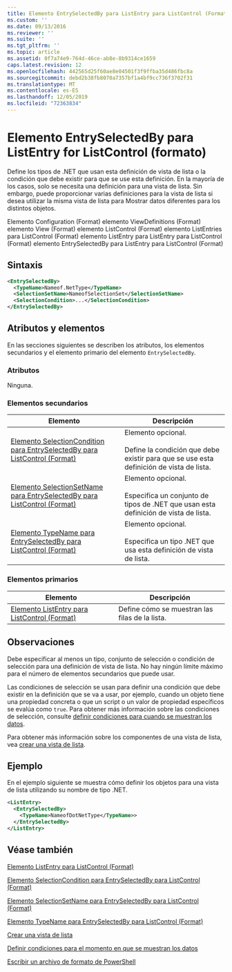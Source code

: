 ```yaml
---
title: Elemento EntrySelectedBy para ListEntry para ListControl (Format) | Microsoft Docs
ms.custom: ''
ms.date: 09/13/2016
ms.reviewer: ''
ms.suite: ''
ms.tgt_pltfrm: ''
ms.topic: article
ms.assetid: 0f7a74e9-764d-46ce-ab8e-8b9314ce1659
caps.latest.revision: 12
ms.openlocfilehash: 442565d25f60ae8e04501f3f9ffba35d486fbc8a
ms.sourcegitcommit: debd2b38fb8070a7357bf1a4bf9cc736f3702f31
ms.translationtype: MT
ms.contentlocale: es-ES
ms.lasthandoff: 12/05/2019
ms.locfileid: "72363834"
---
```

# <a name="entryselectedby-element-for-listentry-for-listcontrol-format"></a>Elemento EntrySelectedBy para ListEntry for ListControl (formato)

Define los tipos de .NET que usan esta definición de vista de lista o la condición que debe existir para que se use esta definición. En la mayoría de los casos, solo se necesita una definición para una vista de lista. Sin embargo, puede proporcionar varias definiciones para la vista de lista si desea utilizar la misma vista de lista para Mostrar datos diferentes para los distintos objetos.

Elemento Configuration (Format) elemento ViewDefinitions (Format) elemento View (Format) elemento ListControl (Format) elemento ListEntries para ListControl (Format) elemento ListEntry para ListEntry para ListControl (Format) elemento EntrySelectedBy para ListEntry para ListControl (Format)

## <a name="syntax"></a>Sintaxis

```xml
<EntrySelectedBy>
  <TypeName>Nameof.NetType</TypeName>
  <SelectionSetName>NameofSelectionSet</SelectionSetName>
  <SelectionCondition>...</SelectionCondition>
</EntrySelectedBy>
```

## <a name="attributes-and-elements"></a>Atributos y elementos

En las secciones siguientes se describen los atributos, los elementos secundarios y el elemento primario del elemento `EntrySelectedBy`.

### <a name="attributes"></a>Atributos

Ninguna.

### <a name="child-elements"></a>Elementos secundarios

|Elemento|Descripción|
|-------------|-----------------|
|[Elemento SelectionCondition para EntrySelectedBy para ListControl (Format)](./selectioncondition-element-for-entryselectedby-for-listcontrol-format.md)|Elemento opcional.<br /><br /> Define la condición que debe existir para que se use esta definición de vista de lista.|
|[Elemento SelectionSetName para EntrySelectedBy para ListControl (Format)](./selectionsetname-element-for-entryselectedby-for-listcontrol-format.md)|Elemento opcional.<br /><br /> Especifica un conjunto de tipos de .NET que usan esta definición de vista de lista.|
|[Elemento TypeName para EntrySelectedBy para ListControl (Format)](./typename-element-for-entryselectedby-for-listcontrol-format.md)|Elemento opcional.<br /><br /> Especifica un tipo .NET que usa esta definición de vista de lista.|

### <a name="parent-elements"></a>Elementos primarios

|Elemento|Descripción|
|-------------|-----------------|
|[Elemento ListEntry para ListControl (Format)](./listentry-element-for-listcontrol-format.md)|Define cómo se muestran las filas de la lista.|

## <a name="remarks"></a>Observaciones

Debe especificar al menos un tipo, conjunto de selección o condición de selección para una definición de vista de lista. No hay ningún límite máximo para el número de elementos secundarios que puede usar.

Las condiciones de selección se usan para definir una condición que debe existir en la definición que se va a usar, por ejemplo, cuando un objeto tiene una propiedad concreta o que un script o un valor de propiedad específicos se evalúa como `true`. Para obtener más información sobre las condiciones de selección, consulte [definir condiciones para cuando se muestran los datos](./defining-conditions-for-displaying-data.md).

Para obtener más información sobre los componentes de una vista de lista, vea [crear una vista de lista](./creating-a-list-view.md).

## <a name="example"></a>Ejemplo

En el ejemplo siguiente se muestra cómo definir los objetos para una vista de lista utilizando su nombre de tipo .NET.

```xml
<ListEntry>
  <EntrySelectedBy>
    <TypeName>NameofDotNetType</TypeName>>
  </EntrySelectedBy>
</ListEntry>
```

## <a name="see-also"></a>Véase también

[Elemento ListEntry para ListControl (Format)](./listentry-element-for-listcontrol-format.md)

[Elemento SelectionCondition para EntrySelectedBy para ListControl (Format)](./selectioncondition-element-for-entryselectedby-for-listcontrol-format.md)

[Elemento SelectionSetName para EntrySelectedBy para ListControl (Format)](./selectionsetname-element-for-entryselectedby-for-listcontrol-format.md)

[Elemento TypeName para EntrySelectedBy para ListControl (Format)](./typename-element-for-entryselectedby-for-listcontrol-format.md)

[Crear una vista de lista](./creating-a-list-view.md)

[Definir condiciones para el momento en que se muestran los datos](./defining-conditions-for-displaying-data.md)

[Escribir un archivo de formato de PowerShell](./writing-a-powershell-formatting-file.md)
